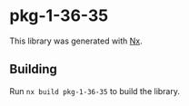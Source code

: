 # pkg-1-36-35

This library was generated with [Nx](https://nx.dev).

## Building

Run `nx build pkg-1-36-35` to build the library.
